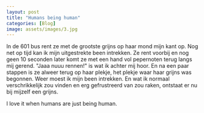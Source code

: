 ```yaml
---
layout: post
title: "Humans being human"
categories: [Blog]
image: assets/images/3.jpg
---
```


In de 601 bus rent ze met de grootste grijns op haar mond mijn kant op. Nog net op tijd kan ik mijn uitgestrekte been intrekken. Ze rent voorbij en nog geen 10 seconden later komt ze met een hand vol pepernoten terug langs mij gerend. 
"Jaaa nuuu rennen!" is wat ik achter mij hoor. En na een paar stappen is ze alweer terug op haar plekje, het plekje waar haar grijns was begonnen. Weer moest ik mijn been intrekken. En wat ik normaal verschrikkelijk zou vinden en erg gefrustreerd van zou raken, ontstaat er nu bij mijzelf een grijns.

I love it when humans are just being human.
